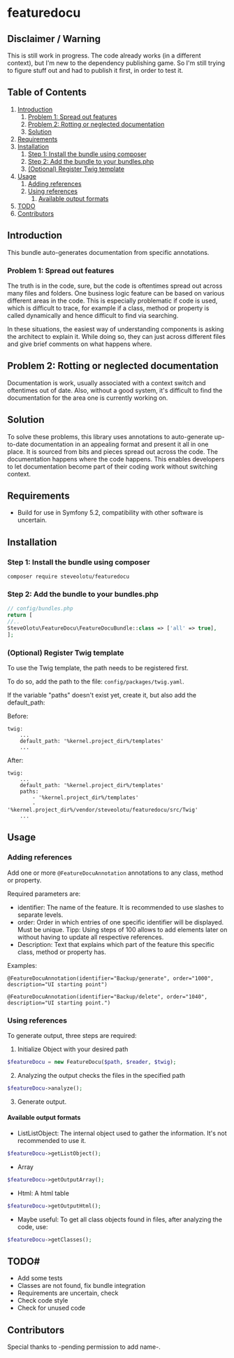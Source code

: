 # featuredocu

## Disclaimer / Warning

This is still work in progress. The code already works (in a different context), but I'm new to the dependency publishing game. So I'm still trying to figure stuff out and had to publish it first, in order to test it.

## Table of Contents

1. [Introduction](#introduction)
    1. [Problem 1: Spread out features](#problem-1-spread-out-features)
    1. [Problem 2: Rotting or neglected documentation](#problem-2-rotting-or-neglected-documentation)
    1. [Solution](#solution)
1. [Requirements](#requirements)
1. [Installation](#installation)
    1. [Step 1: Install the bundle using composer](#step-1-install-the-bundle-using-composer)
    1. [Step 2: Add the bundle to your bundles.php](#step-2-add-the-bundle-to-your-bundlesphp)
    1. [(Optional) Register Twig template](#optional-register-twig-template)
1. [Usage](#usage)
    1. [Adding references](#adding-references)
    1. [Using references](#using-references)
        1. [Available output formats](#available-output-formats)
1. [TODO](#todo)
1. [Contributors](#contributors)

## Introduction

This bundle auto-generates documentation from specific annotations.

### Problem 1: Spread out features

The truth is in the code, sure, but the code is oftentimes spread out across many files and folders. One business logic feature can be based on various different areas in the code. This is especially problematic if code is used, which is difficult to trace, for example if a class, method or property is called dynamically and hence difficult to find via searching.

In these situations, the easiest way of understanding components is asking the architect to explain it. While doing so, they can just across different files and give brief comments on what happens where.

## Problem 2: Rotting or neglected documentation

Documentation is work, usually associated with a context switch and oftentimes out of date. Also, without a good system, it's difficult to find the documentation for the area one is currently working on.

## Solution

To solve these problems, this library uses annotations to auto-generate up-to-date documentation in an appealing format and present it all in one place. It is sourced from bits and pieces spread out across the code. The documentation happens where the code happens. This enables developers to let documentation become part of their coding work without switching context.

## Requirements

- Build for use in Symfony 5.2, compatibility with other software is uncertain.

## Installation

### Step 1: Install the bundle using composer

    composer require steveolotu/featuredocu

### Step 2: Add the bundle to your bundles.php

```php
// config/bundles.php
return [
//..
SteveOlotu\FeatureDocu\FeatureDocuBundle::class => ['all' => true],
];
```

### (Optional) Register Twig template

To use the Twig template, the path needs to be registered first.

To do so, add the path to the file: `config/packages/twig.yaml`.

If the variable "paths" doesn't exist yet, create it, but also add the default_path:

Before:

```twig
twig:
    ...
    default_path: '%kernel.project_dir%/templates'
    ...
```

After:

```twig
twig:
    ...
    default_path: '%kernel.project_dir%/templates'
    paths:
        - '%kernel.project_dir%/templates'
        - '%kernel.project_dir%/vendor/steveolotu/featuredocu/src/Twig'
    ...
```

## Usage

### Adding references

Add one or more `@FeatureDocuAnnotation` annotations to any class, method or property.

Required parameters are:
- identifier: The name of the feature. It is recommended to use slashes to separate levels.
- order: Order in which entries of one specific identifier will be displayed. Must be unique.
  Tipp: Using steps of 100 allows to add elements later on without having to update all respective references.
- Description: Text that explains which part of the feature this specific class, method or property has.

Examples:

    @FeatureDocuAnnotation(identifier="Backup/generate", order="1000", description="UI starting point")

    @FeatureDocuAnnotation(identifier="Backup/delete", order="1040", description="UI starting point.")

### Using references

To generate output, three steps are required:

1. Initialize Object with your desired path

```php
$featureDocu = new FeatureDocu($path, $reader, $twig);
```

2. Analyzing the output checks the files in the specified path
```php
$featureDocu->analyze();
```

3. Generate output.

#### Available output formats

- ListListObject: The internal object used to gather the information. It's not recommended to use it.

```php
$featureDocu->getListObject();
```

- Array

```php
$featureDocu->getOutputArray();
```

- Html: A html table

```php
$featureDocu->getOutputHtml();
```

- Maybe useful: To get all class objects found in files, after analyzing the code, use:

```php
$featureDocu->getClasses();
```

## TODO#

- Add some tests
- Classes are not found, fix bundle integration
- Requirements are uncertain, check
- Check code style
- Check for unused code

## Contributors

Special thanks to -pending permission to add name-.
